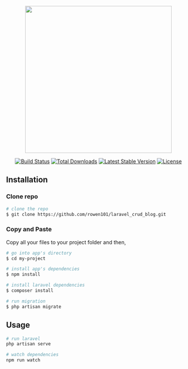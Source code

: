 <p align="center"><img src="https://res.cloudinary.com/dtfbvvkyp/image/upload/v1566331377/laravel-logolockup-cmyk-red.svg" width="400"></p>

<p align="center">
<a href="https://travis-ci.org/laravel/framework"><img src="https://travis-ci.org/laravel/framework.svg" alt="Build Status"></a>
<a href="https://packagist.org/packages/laravel/framework"><img src="https://poser.pugx.org/laravel/framework/d/total.svg" alt="Total Downloads"></a>
<a href="https://packagist.org/packages/laravel/framework"><img src="https://poser.pugx.org/laravel/framework/v/stable.svg" alt="Latest Stable Version"></a>
<a href="https://packagist.org/packages/laravel/framework"><img src="https://poser.pugx.org/laravel/framework/license.svg" alt="License"></a>
</p>

 ## Installation

### Clone repo

``` bash
# clone the repo
$ git clone https://github.com/rowen101/laravel_crud_blog.git
```

### Copy and Paste

Copy all your files to your project folder and then,

``` bash
# go into app's directory
$ cd my-project

# install app's dependencies
$ npm install

# install laravel dependencies
$ composer install

# run migration
$ php artisan migrate
```

## Usage

``` bash
# run laravel
php artisan serve

# watch dependencies
npm run watch
```

